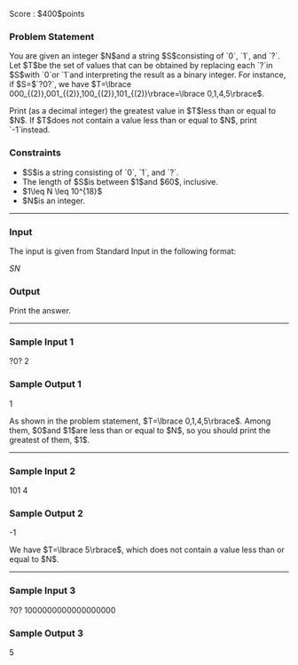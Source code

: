 
<div>

<span>

<span>

<p>
Score : $400$points
</p>

<div>

<section>

### **Problem Statement**

<p>
You are given an integer $N$and a string $S$consisting of `0`, `1`, and `?`.
Let $T$be the set of values that can be obtained by replacing each `?`in $S$with `0`or `1`and interpreting the result as a binary integer.
For instance, if $S=$`?0?`, we have $T=\lbrace 000_{(2)},001_{(2)},100_{(2)},101_{(2)}\rbrace=\lbrace 0,1,4,5\rbrace$.
</p>

<p>
Print (as a decimal integer) the greatest value in $T$less than or equal to $N$.
If $T$does not contain a value less than or equal to $N$, print `-1`instead.
</p>

</section>

</div>

<div>

<section>

### **Constraints**

<ul>

<li>
$S$is a string consisting of `0`, `1`, and `?`.
</li>

<li>
The length of $S$is between $1$and $60$, inclusive.
</li>

<li>
$1\leq N \leq 10^{18}$
</li>

<li>
$N$is an integer.
</li>

</ul>

</section>

</div>

---

<div>

<div>

<section>

### **Input**

<p>
The input is given from Standard Input in the following format:
</p>

<div>

$S$$N$
</div>

</section>

</div>

<div>

<section>

### **Output**

<p>
Print the answer.
</p>

</section>

</div>

</div>

---

<div>

<section>

### **Sample Input 1**

<div>

?0?
2

</div>

</section>

</div>

<div>

<section>

### **Sample Output 1**

<div>

1

</div>

<p>
As shown in the problem statement, $T=\lbrace 0,1,4,5\rbrace$.
Among them, $0$and $1$are less than or equal to $N$, so you should print the greatest of them, $1$.
</p>

</section>

</div>

---

<div>

<section>

### **Sample Input 2**

<div>

101
4

</div>

</section>

</div>

<div>

<section>

### **Sample Output 2**

<div>

-1

</div>

<p>
We have $T=\lbrace 5\rbrace$, which does not contain a value less than or equal to $N$.
</p>

</section>

</div>

---

<div>

<section>

### **Sample Input 3**

<div>

?0?
1000000000000000000

</div>

</section>

</div>

<div>

<section>

### **Sample Output 3**

<div>

5

</div>

</section>

</div>

</span>

</span>

</div>
